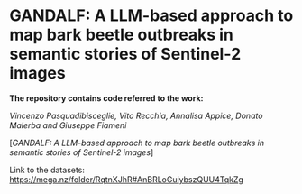 # GANDALF: A LLM-based approach to map bark beetle outbreaks in semantic stories of Sentinel-2 images

**The repository contains code referred to the work:**

*Vincenzo Pasquadibisceglie, Vito Recchia, Annalisa Appice, Donato Malerba and Giuseppe Fiameni*


[*GANDALF: A LLM-based approach to map bark beetle outbreaks in semantic stories of Sentinel-2 images*]

Link to the datasets:
https://mega.nz/folder/RqtnXJhR#AnBRLoGuiybszQUU4TqkZg
